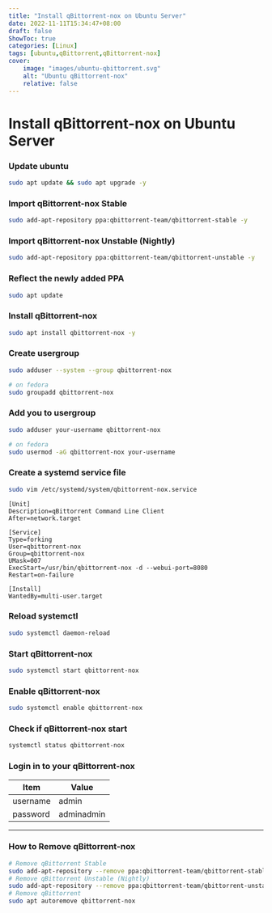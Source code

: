 ```yaml
---
title: "Install qBittorrent-nox on Ubuntu Server"
date: 2022-11-11T15:34:47+08:00
draft: false
ShowToc: true
categories: [Linux]
tags: [ubuntu,qBittorrent,qBittorrent-nox]
cover:
    image: "images/ubuntu-qbittorrent.svg"
    alt: "Ubuntu qBittorrent-nox"
    relative: false
---
```


# Install qBittorrent-nox on Ubuntu Server

### Update ubuntu

```bash
sudo apt update && sudo apt upgrade -y
```

### Import qBittorrent-nox Stable

``` bash
sudo add-apt-repository ppa:qbittorrent-team/qbittorrent-stable -y
```

### Import qBittorrent-nox Unstable (Nightly)

```bash
sudo add-apt-repository ppa:qbittorrent-team/qbittorrent-unstable -y
```

### Reflect the newly added PPA

```bash
sudo apt update
```

### Install qBittorrent-nox

```bash
sudo apt install qbittorrent-nox -y
```

### Create usergroup

```bash
sudo adduser --system --group qbittorrent-nox
```

```bash
# on fedora
sudo groupadd qbittorrent-nox
```

### Add you to usergroup

```bash
sudo adduser your-username qbittorrent-nox
```

```bash
# on fedora
sudo usermod -aG qbittorrent-nox your-username
```

### Create a systemd service file

```bash
sudo vim /etc/systemd/system/qbittorrent-nox.service
```

```service
[Unit]
Description=qBittorrent Command Line Client
After=network.target

[Service]
Type=forking
User=qbittorrent-nox
Group=qbittorrent-nox
UMask=007
ExecStart=/usr/bin/qbittorrent-nox -d --webui-port=8080
Restart=on-failure

[Install]
WantedBy=multi-user.target
```

### Reload systemctl

```bash
sudo systemctl daemon-reload
```

### Start qBittorrent-nox

```bash
sudo systemctl start qbittorrent-nox
```

### Enable qBittorrent-nox

```bash
sudo systemctl enable qbittorrent-nox
```

### Check if qBittorrent-nox start

```bash
systemctl status qbittorrent-nox
```

### Login in to your qBittorrent-nox

| Item     | Value      |
| -------- | ---------- |
| username | admin      |
| password | adminadmin |

---

### How to Remove qBittorrent-nox

```bash
# Remove qBittorrent Stable
sudo add-apt-repository --remove ppa:qbittorrent-team/qbittorrent-stable
# Remove qBittorrent Unstable (Nightly)
sudo add-apt-repository --remove ppa:qbittorrent-team/qbittorrent-unstable -y
# Remove qBittorrent
sudo apt autoremove qbittorrent-nox
```
